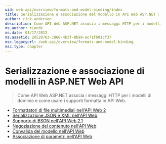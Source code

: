 ```yaml
---
uid: web-api/overview/formats-and-model-binding/index
title: Serializzazione e associazione del modello in API Web ASP.NET | Microsoft Docs
author: rick-anderson
description: Come API Web ASP.NET associa i messaggi HTTP per i modelli di dominio e come usare i supporti formatta in API Web.
ms.author: riande
ms.date: 01/17/2012
ms.assetid: 2d520763-3860-4b3f-8b99-ac71fb01cf37
msc.legacyurl: /web-api/overview/formats-and-model-binding
msc.type: chapter
---
```

<a name="serialization-and-model-binding-in-aspnet-web-api"></a>Serializzazione e associazione di modelli in ASP.NET Web API
====================
> Come API Web ASP.NET associa i messaggi HTTP per i modelli di dominio e come usare i supporti formatta in API Web.


- [Formattatori di file multimediali nell'API Web 2](media-formatters.md)
- [Serializzazione JSON e XML nell'API Web](json-and-xml-serialization.md)
- [Supporto di BSON nell'API Web 2.1](bson-support-in-web-api-21.md)
- [Negoziazione del contenuto nell'API Web](content-negotiation.md)
- [Convalida del modello nell'API Web](model-validation-in-aspnet-web-api.md)
- [Associazione di parametri nell'API Web](parameter-binding-in-aspnet-web-api.md)
